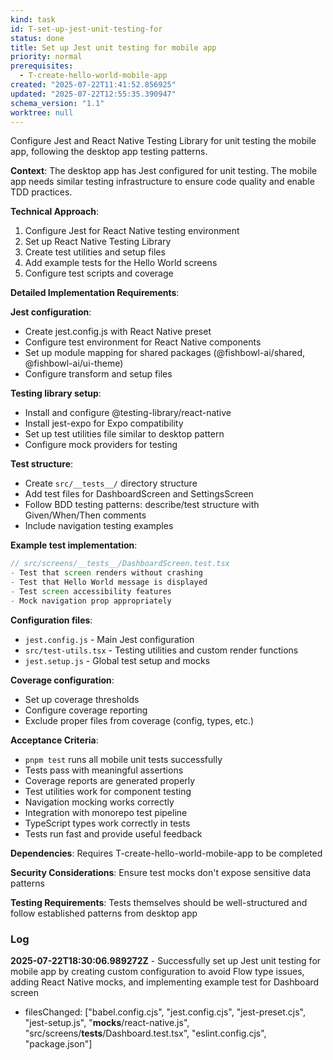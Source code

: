 ```yaml
---
kind: task
id: T-set-up-jest-unit-testing-for
status: done
title: Set up Jest unit testing for mobile app
priority: normal
prerequisites:
  - T-create-hello-world-mobile-app
created: "2025-07-22T11:41:52.856925"
updated: "2025-07-22T12:55:35.390947"
schema_version: "1.1"
worktree: null
---
```


Configure Jest and React Native Testing Library for unit testing the mobile app, following the desktop app testing patterns.

**Context**: The desktop app has Jest configured for unit testing. The mobile app needs similar testing infrastructure to ensure code quality and enable TDD practices.

**Technical Approach**:

1. Configure Jest for React Native testing environment
2. Set up React Native Testing Library
3. Create test utilities and setup files
4. Add example tests for the Hello World screens
5. Configure test scripts and coverage

**Detailed Implementation Requirements**:

**Jest configuration**:

- Create jest.config.js with React Native preset
- Configure test environment for React Native components
- Set up module mapping for shared packages (@fishbowl-ai/shared, @fishbowl-ai/ui-theme)
- Configure transform and setup files

**Testing library setup**:

- Install and configure @testing-library/react-native
- Install jest-expo for Expo compatibility
- Set up test utilities file similar to desktop pattern
- Configure mock providers for testing

**Test structure**:

- Create `src/__tests__/` directory structure
- Add test files for DashboardScreen and SettingsScreen
- Follow BDD testing patterns: describe/test structure with Given/When/Then comments
- Include navigation testing examples

**Example test implementation**:

```typescript
// src/screens/__tests__/DashboardScreen.test.tsx
- Test that screen renders without crashing
- Test that Hello World message is displayed
- Test screen accessibility features
- Mock navigation prop appropriately
```

**Configuration files**:

- `jest.config.js` - Main Jest configuration
- `src/test-utils.tsx` - Testing utilities and custom render functions
- `jest.setup.js` - Global test setup and mocks

**Coverage configuration**:

- Set up coverage thresholds
- Configure coverage reporting
- Exclude proper files from coverage (config, types, etc.)

**Acceptance Criteria**:

- `pnpm test` runs all mobile unit tests successfully
- Tests pass with meaningful assertions
- Coverage reports are generated properly
- Test utilities work for component testing
- Navigation mocking works correctly
- Integration with monorepo test pipeline
- TypeScript types work correctly in tests
- Tests run fast and provide useful feedback

**Dependencies**: Requires T-create-hello-world-mobile-app to be completed

**Security Considerations**: Ensure test mocks don't expose sensitive data patterns

**Testing Requirements**: Tests themselves should be well-structured and follow established patterns from desktop app

### Log

**2025-07-22T18:30:06.989272Z** - Successfully set up Jest unit testing for mobile app by creating custom configuration to avoid Flow type issues, adding React Native mocks, and implementing example test for Dashboard screen

- filesChanged: ["babel.config.cjs", "jest.config.cjs", "jest-preset.cjs", "jest-setup.js", "__mocks__/react-native.js", "src/screens/__tests__/Dashboard.test.tsx", "eslint.config.cjs", "package.json"]
